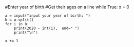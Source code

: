 
#Enter year of birth
#Get their ages on a line
while True:
    x = 0

    a = input("input your year of birth: ")
    b = a.split()
    for i in b:
        print(2020 - int(i),  end=" ")
        print("\n")
    
    x += 1
